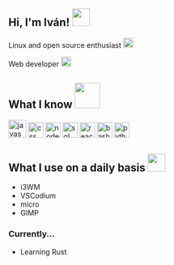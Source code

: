 <h2> Hi, I'm Iván! <img src=https://user-images.githubusercontent.com/83523507/218109041-a1d26c4e-1ef7-4068-a10b-ae892527d1fb.gif height="35"/></h2>

<p>Linux and open source enthusiast <img src=https://user-images.githubusercontent.com/83523507/218112889-ba91ea0b-6c9b-476a-a769-df1e26355b63.png height="20"/></p>
<p>Web developer <img src=https://user-images.githubusercontent.com/83523507/218123019-3b00c130-471c-4053-8ab1-f7612bd8bb6d.png height="20"/></p>

<h2>What I know <img src=https://user-images.githubusercontent.com/83523507/218123632-1dfb628f-af0d-4df6-b69d-df447feeecfa.gif height="50"/></h2>
<p>
  <img title="javascript" src=https://user-images.githubusercontent.com/83523507/218122319-cc8a21a1-63a5-4021-ba68-a0dd9c9169a0.png width="35"/>
  <img title="css" src=https://user-images.githubusercontent.com/83523507/218126578-5f3fafee-6651-4a98-b496-30b995ad597d.png width="30"/>
  <img title="nodejs" src=https://user-images.githubusercontent.com/83523507/218127348-83573761-e84c-4cd4-a1dc-dab1a479bda4.png width="30"/>
  <img title="sql" src=https://user-images.githubusercontent.com/83523507/218126864-4e2954b9-37d8-4928-a056-529eb72e9ff2.png width="30"/>
  <img title="react" src=https://user-images.githubusercontent.com/83523507/218126262-a617bf4c-5d91-4000-9431-fcfaef964d30.png width="30"/>
  <img title="bash" src=https://user-images.githubusercontent.com/83523507/218124352-f85a31f7-1927-4bca-b212-317dd3158e1a.png width="30"/>
  <img title="python" src=https://user-images.githubusercontent.com/83523507/218125995-6cfbf10f-8489-44ee-8ce2-71539700188f.png width="30"/>
  
  
</p>
<h2>What I use on a daily basis <img src=https://user-images.githubusercontent.com/83523507/218125459-f3fb6331-2b65-4b9b-91f3-f148923e0fd5.gif height="35"/>

</h2>
<ul>
  <li>i3WM</li>
  <li>VSCodium</li>
  <li>micro</li>
  <li>GIMP</li>
</ul>

<h3>Currently...</h3>
<ul>
  <li>Learning Rust</li>
</ul>

<!--
**VoidNoi/VoidNoi** is a ✨ _special_ ✨ repository because its `README.md` (this file) appears on your GitHub profile.

Here are some ideas to get you started:

- 🔭 I’m currently working on ...
- 🌱 I’m currently learning ...
- 👯 I’m looking to collaborate on ...
- 🤔 I’m looking for help with ...
- 💬 Ask me about ...
- 📫 How to reach me: ...
- 😄 Pronouns: ...
- ⚡ Fun fact: ...
-->
